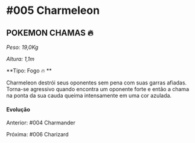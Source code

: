 # #005 Charmeleon

## POKEMON CHAMAS :fire:

_Peso: 19,0Kg_

_Altura: 1,1m_

**Tipo: Fogo :fire: **

Charmeleon destrói seus oponentes sem pena com suas garras afiadas. Torna-se agressivo  quando encontra um oponente forte e então a chama na ponta da sua cauda queima intensamente em uma cor azulada.

#### Evolução

Anterior: #004  Charmander

Próxima: #006 Charizard